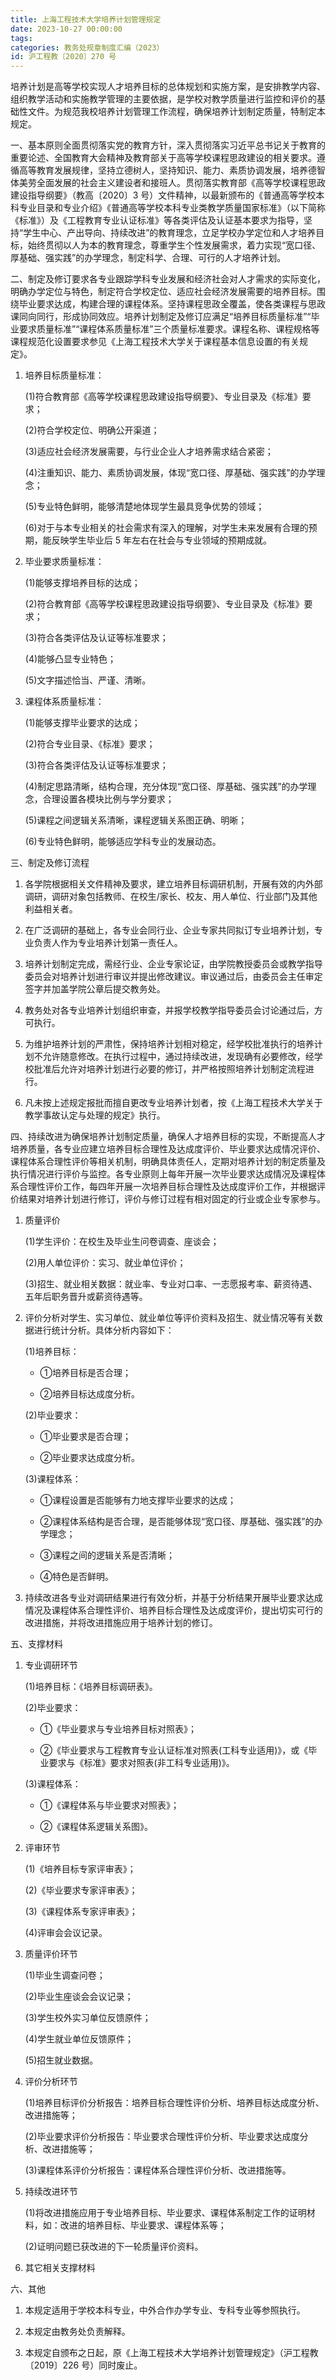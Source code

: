 ```yaml
---
title: 上海工程技术大学培养计划管理规定
date: 2023-10-27 00:00:00
tags: 
categories: 教务处规章制度汇编（2023）
id: 沪工程教〔2020〕270 号
---
```


培养计划是高等学校实现人才培养目标的总体规划和实施方案，是安排教学内容、组织教学活动和实施教学管理的主要依据，是学校对教学质量进行监控和评价的基础性文件。为规范我校培养计划管理工作流程，确保培养计划制定质量，特制定本规定。

一、基本原则全面贯彻落实党的教育方针，深入贯彻落实习近平总书记关于教育的重要论述、全国教育大会精神及教育部关于高等学校课程思政建设的相关要求。遵循高等教育发展规律，坚持立德树人，坚持知识、能力、素质协调发展，培养德智体美劳全面发展的社会主义建设者和接班人。贯彻落实教育部《高等学校课程思政建设指导纲要》（教高〔2020〕3 号）文件精神，以最新颁布的《普通高等学校本科专业目录和专业介绍》《普通高等学校本科专业类教学质量国家标准》（以下简称《标准》）及《工程教育专业认证标准》等各类评估及认证基本要求为指导，坚持“学生中心、产出导向、持续改进”的教育理念，立足学校办学定位和人才培养目标，始终贯彻以人为本的教育理念，尊重学生个性发展需求，着力实现“宽口径、厚基础、强实践”的办学理念，制定科学、合理、可行的人才培养计划。

二、制定及修订要求各专业跟踪学科专业发展和经济社会对人才需求的实际变化，明确办学定位与特色，制定符合学校定位、适应社会经济发展需要的培养目标。围绕毕业要求达成，构建合理的课程体系。坚持课程思政全覆盖，使各类课程与思政课同向同行，形成协同效应。培养计划制定及修订应满足“培养目标质量标准”“毕业要求质量标准”“课程体系质量标准”三个质量标准要求。课程名称、课程规格等课程规范化设置要求参见《上海工程技术大学关于课程基本信息设置的有关规定》。

1. 培养目标质量标准：

   (1)符合教育部《高等学校课程思政建设指导纲要》、专业目录及《标准》要求；

   (2)符合学校定位、明确公开渠道；

   (3)适应社会经济发展需要，与行业企业人才培养需求结合紧密；

   (4)注重知识、能力、素质协调发展，体现“宽口径、厚基础、强实践”的办学理念；

   (5)专业特色鲜明，能够清楚地体现学生最具竞争优势的领域；

   (6)对于与本专业相关的社会需求有深入的理解，对学生未来发展有合理的预期，能反映学生毕业后 5 年左右在社会与专业领域的预期成就。

2. 毕业要求质量标准：

   (1)能够支撑培养目标的达成；

   (2)符合教育部《高等学校课程思政建设指导纲要》、专业目录及《标准》要求；

   (3)符合各类评估及认证等标准要求；

   (4)能够凸显专业特色；

   (5)文字描述恰当、严谨、清晰。

3. 课程体系质量标准：

   (1)能够支撑毕业要求的达成；

   (2)符合专业目录、《标准》要求；

   (3)符合各类评估及认证等标准要求；

   (4)制定思路清晰，结构合理，充分体现“宽口径、厚基础、强实践”的办学理念，合理设置各模块比例与学分要求；

   (5)课程之间逻辑关系清晰，课程逻辑关系图正确、明晰；

   (6)专业特色鲜明，能够适应学科专业的发展动态。

三、制定及修订流程

1. 各学院根据相关文件精神及要求，建立培养目标调研机制，开展有效的内外部调研，调研对象包括教师、在校生/家长、校友、用人单位、行业部门及其他利益相关者。

2. 在广泛调研的基础上，各专业会同行业、企业专家共同拟订专业培养计划，专业负责人作为专业培养计划第一责任人。

3. 培养计划制定完成，需经行业、企业专家论证，由学院教授委员会或教学指导委员会对培养计划进行审议并提出修改建议。审议通过后，由委员会主任审定签字并加盖学院公章后提交教务处。

4. 教务处对各专业培养计划组织审查，并报学校教学指导委员会讨论通过后，方可执行。

5. 为维护培养计划的严肃性，保持培养计划相对稳定，经学校批准执行的培养计划不允许随意修改。在执行过程中，通过持续改进，发现确有必要修改，经学校批准后允许对培养计划进行必要的修订，并严格按照培养计划制定流程进行。

6. 凡未按上述规定报批而擅自更改专业培养计划者，按《上海工程技术大学关于教学事故认定与处理的规定》执行。

四、持续改进为确保培养计划制定质量，确保人才培养目标的实现，不断提高人才培养质量，各专业应建立培养目标合理性及达成度评价、毕业要求达成情况评价、课程体系合理性评价等相关机制，明确具体责任人，定期对培养计划的制定质量及执行情况进行评价与监控。各专业原则上每年开展一次毕业要求达成情况及课程体系合理性评价工作，每四年开展一次培养目标合理性及达成度评价工作，并根据评价结果对培养计划进行修订，评价与修订过程有相对固定的行业或企业专家参与。

1. 质量评价

   (1)学生评价：在校生及毕业生问卷调查、座谈会；

   (2)用人单位评价：实习、就业单位评价；

   (3)招生、就业相关数据：就业率、专业对口率、一志愿报考率、薪资待遇、五年后职务晋升或薪资待遇等。

2. 评价分析对学生、实习单位、就业单位等评价资料及招生、就业情况等有关数据进行统计分析。具体分析内容如下：

   (1)培养目标：
   
   - ①培养目标是否合理；
   
   - ②培养目标达成度分析。

   (2)毕业要求：
   
   - ①毕业要求是否合理；
   
   - ②毕业要求达成度分析。

   (3)课程体系：
   
   - ①课程设置是否能够有力地支撑毕业要求的达成；
   
   - ②课程体系结构是否合理，是否能够体现“宽口径、厚基础、强实践”的办学理念；
   
   - ③课程之间的逻辑关系是否清晰；
   
   - ④特色是否鲜明。

3. 持续改进各专业对调研结果进行有效分析，并基于分析结果开展毕业要求达成情况及课程体系合理性评价、培养目标合理性及达成度评价，提出切实可行的改进措施，并将改进措施应用于培养计划的修订。

五、支撑材料

1. 专业调研环节

   (1)培养目标：《培养目标调研表》。

   (2)毕业要求：
   - ①《毕业要求与专业培养目标对照表》；
   
   - ②《毕业要求与工程教育专业认证标准对照表(工科专业适用)》，或《毕业要求与《标准》要求对照表(非工科专业适用)》。
   
   (3)课程体系：
   
   - ①《课程体系与毕业要求对照表》；
   
   - ②《课程体系逻辑关系图》。

2. 评审环节

   (1)《培养目标专家评审表》；

   (2)《毕业要求专家评审表》；

   (3)《课程体系专家评审表》；

   (4)评审会会议记录。

3. 质量评价环节

   (1)毕业生调查问卷；

   (2)毕业生座谈会会议记录；

   (3)学生校外实习单位反馈原件；

   (4)学生就业单位反馈原件；

   (5)招生就业数据。

4. 评价分析环节

   (1)培养目标评价分析报告：培养目标合理性评价分析、培养目标达成度分析、改进措施等；

   (2)毕业要求评价分析报告：毕业要求合理性评价分析、毕业要求达成度分析、改进措施等；

   (3)课程体系评价分析报告：课程体系合理性评价分析、改进措施等。

5. 持续改进环节

   (1)将改进措施应用于专业培养目标、毕业要求、课程体系制定工作的证明材料，如：改进的培养目标、毕业要求、课程体系等；

   (2)证明问题已获改进的下一轮质量评价资料。

6. 其它相关支撑材料

六、其他

1. 本规定适用于学校本科专业，中外合作办学专业、专科专业等参照执行。

2. 本规定由教务处负责解释。

3. 本规定自颁布之日起，原《上海工程技术大学培养计划管理规定》（沪工程教〔2019〕226 号）同时废止。
